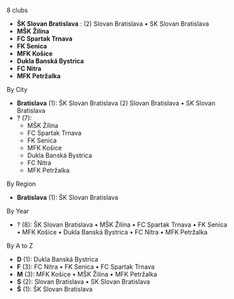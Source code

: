 8 clubs

- **ŠK Slovan Bratislava** : (2) Slovan Bratislava • SK Slovan Bratislava
- **MŠK Žilina**
- **FC Spartak Trnava**
- **FK Senica**
- **MFK Košice**
- **Dukla Banská Bystrica**
- **FC Nitra**
- **MFK Petržalka**




By City

- **Bratislava** (1): ŠK Slovan Bratislava  (2) Slovan Bratislava • SK Slovan Bratislava
- ? (7): 
  - MŠK Žilina 
  - FC Spartak Trnava 
  - FK Senica 
  - MFK Košice 
  - Dukla Banská Bystrica 
  - FC Nitra 
  - MFK Petržalka 




By Region

- **Bratislava** (1):   ŠK Slovan Bratislava




By Year

- ? (8):   ŠK Slovan Bratislava • MŠK Žilina • FC Spartak Trnava • FK Senica • MFK Košice • Dukla Banská Bystrica • FC Nitra • MFK Petržalka






By A to Z

- **D** (1): Dukla Banská Bystrica
- **F** (3): FC Nitra • FK Senica • FC Spartak Trnava
- **M** (3): MFK Košice • MŠK Žilina • MFK Petržalka
- **S** (2): Slovan Bratislava • SK Slovan Bratislava
- **Š** (1): ŠK Slovan Bratislava




